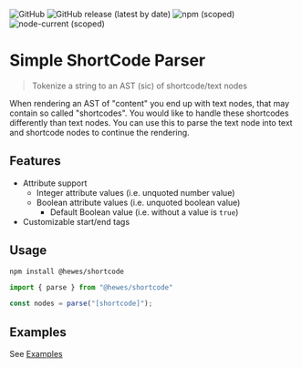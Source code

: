 ![GitHub](https://img.shields.io/github/license/aubreyhewes/simple-shortcode-parser?style=flat-square)
![GitHub release (latest by date)](https://img.shields.io/github/v/release/aubreyhewes/simple-shortcode-parser?style=flat-square)
![npm (scoped)](https://img.shields.io/npm/v/@hewes/shortcode?style=flat-square)
![node-current (scoped)](https://img.shields.io/node/v/@hewes/shortcode?style=flat-square)

# Simple ShortCode Parser

> Tokenize a string to an AST (sic) of shortcode/text nodes

When rendering an AST of "content" you end up with text nodes, that may contain so called "shortcodes".
You would like to handle these shortcodes differently than text nodes.
You can use this to parse the text node into text and shortcode nodes to continue the rendering.

## Features

  * Attribute support
    * Integer attribute values (i.e. unquoted number value)
    * Boolean attribute values (i.e. unquoted boolean value)
      * Default Boolean value (i.e. without a value is `true`)
  * Customizable start/end tags

## Usage

    npm install @hewes/shortcode

````typescript
import { parse } from "@hewes/shortcode"

const nodes = parse("[shortcode]");
````

## Examples

See [Examples](./docs/examples/simple.md)
